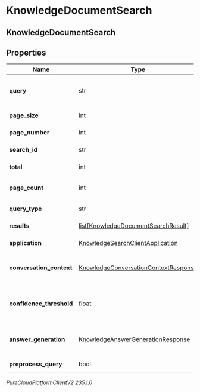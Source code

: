# KnowledgeDocumentSearch

## KnowledgeDocumentSearch

## Properties

|Name | Type | Description | Notes|
|------------ | ------------- | ------------- | -------------|
| **query** | str | Query to search content in the knowledge base. Maximum of 30 records per query can be fetched. | |
| **page_size** | int | Page size of the returned results. | [optional] |
| **page_number** | int | Page number of the returned results. | [optional] |
| **search_id** | str | The globally unique identifier for the search. | [optional] |
| **total** | int | The total number of documents matching the query. | [optional] |
| **page_count** | int | Number of pages returned in the result calculated according to the pageSize and the total | [optional] |
| **query_type** | str | The type of the query that initiates the search. | [optional] |
| **results** | [list[KnowledgeDocumentSearchResult]](KnowledgeDocumentSearchResult) | Documents matching the search query. | [optional] |
| **application** | [KnowledgeSearchClientApplication](KnowledgeSearchClientApplication) | The client application details from which search happened. | [optional] |
| **conversation_context** | [KnowledgeConversationContextResponse](KnowledgeConversationContextResponse) | Conversation context information if the search is initiated in the context of a conversation. | [optional] |
| **confidence_threshold** | float | The confidence threshold for the search results. If applied, the returned results will have an equal or higher confidence than the threshold. | [optional] |
| **answer_generation** | [KnowledgeAnswerGenerationResponse](KnowledgeAnswerGenerationResponse) | The results with AI-generated answer if the answerMode request property contains \&quot;AnswerGeneration\&quot;. | [optional] |
| **preprocess_query** | bool | Indicates whether the search query should be preprocessed. | [optional] |



_PureCloudPlatformClientV2 235.1.0_
